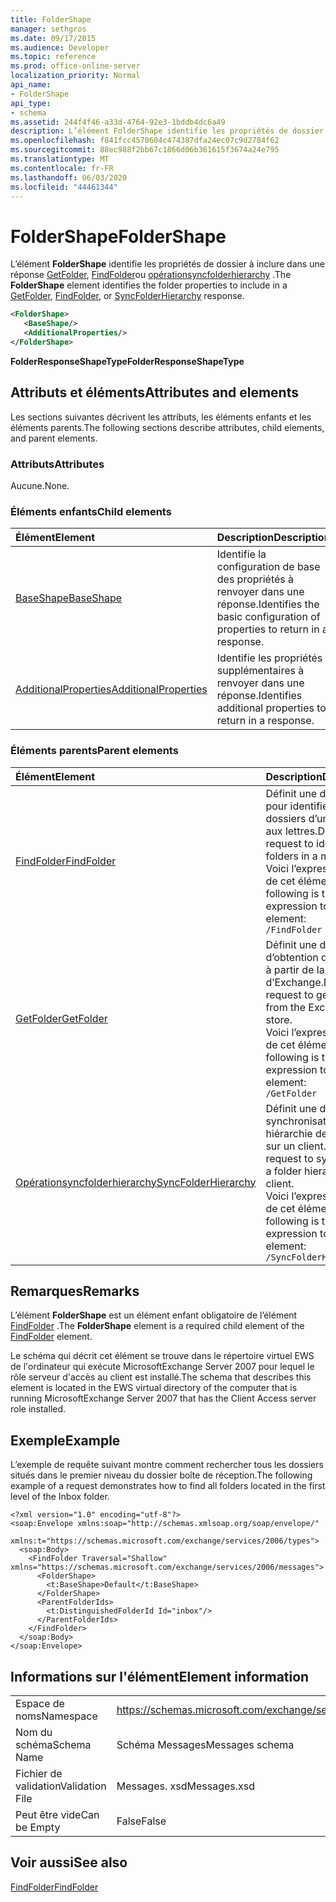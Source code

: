 ```yaml
---
title: FolderShape
manager: sethgros
ms.date: 09/17/2015
ms.audience: Developer
ms.topic: reference
ms.prod: office-online-server
localization_priority: Normal
api_name:
- FolderShape
api_type:
- schema
ms.assetid: 244f4f46-a33d-4764-92e3-1bddb4dc6a49
description: L’élément FolderShape identifie les propriétés de dossier à inclure dans une réponse GetFolder, FindFolder ou Opérationsyncfolderhierarchy.
ms.openlocfilehash: f841fcc4570604c474387dfa24ec07c9d2784f62
ms.sourcegitcommit: 88ec988f2bb67c1866d06b361615f3674a24e795
ms.translationtype: MT
ms.contentlocale: fr-FR
ms.lasthandoff: 06/03/2020
ms.locfileid: "44461344"
---
```

# <a name="foldershape"></a><span data-ttu-id="ee871-103">FolderShape</span><span class="sxs-lookup"><span data-stu-id="ee871-103">FolderShape</span></span>

<span data-ttu-id="ee871-104">L’élément **FolderShape** identifie les propriétés de dossier à inclure dans une réponse [GetFolder](getfolder.md), [FindFolder](findfolder.md)ou [opérationsyncfolderhierarchy](syncfolderhierarchy.md) .</span><span class="sxs-lookup"><span data-stu-id="ee871-104">The **FolderShape** element identifies the folder properties to include in a [GetFolder](getfolder.md), [FindFolder](findfolder.md), or [SyncFolderHierarchy](syncfolderhierarchy.md) response.</span></span> 
  
```xml
<FolderShape>
   <BaseShape/>
   <AdditionalProperties/>
</FolderShape>
```

 <span data-ttu-id="ee871-105">**FolderResponseShapeType**</span><span class="sxs-lookup"><span data-stu-id="ee871-105">**FolderResponseShapeType**</span></span>
## <a name="attributes-and-elements"></a><span data-ttu-id="ee871-106">Attributs et éléments</span><span class="sxs-lookup"><span data-stu-id="ee871-106">Attributes and elements</span></span>

<span data-ttu-id="ee871-107">Les sections suivantes décrivent les attributs, les éléments enfants et les éléments parents.</span><span class="sxs-lookup"><span data-stu-id="ee871-107">The following sections describe attributes, child elements, and parent elements.</span></span>
  
### <a name="attributes"></a><span data-ttu-id="ee871-108">Attributs</span><span class="sxs-lookup"><span data-stu-id="ee871-108">Attributes</span></span>

<span data-ttu-id="ee871-109">Aucune.</span><span class="sxs-lookup"><span data-stu-id="ee871-109">None.</span></span>
  
### <a name="child-elements"></a><span data-ttu-id="ee871-110">Éléments enfants</span><span class="sxs-lookup"><span data-stu-id="ee871-110">Child elements</span></span>

|<span data-ttu-id="ee871-111">**Élément**</span><span class="sxs-lookup"><span data-stu-id="ee871-111">**Element**</span></span>|<span data-ttu-id="ee871-112">**Description**</span><span class="sxs-lookup"><span data-stu-id="ee871-112">**Description**</span></span>|
|:-----|:-----|
|[<span data-ttu-id="ee871-113">BaseShape</span><span class="sxs-lookup"><span data-stu-id="ee871-113">BaseShape</span></span>](baseshape.md) <br/> |<span data-ttu-id="ee871-114">Identifie la configuration de base des propriétés à renvoyer dans une réponse.</span><span class="sxs-lookup"><span data-stu-id="ee871-114">Identifies the basic configuration of properties to return in a response.</span></span>  <br/> |
|[<span data-ttu-id="ee871-115">AdditionalProperties</span><span class="sxs-lookup"><span data-stu-id="ee871-115">AdditionalProperties</span></span>](additionalproperties.md) <br/> |<span data-ttu-id="ee871-116">Identifie les propriétés supplémentaires à renvoyer dans une réponse.</span><span class="sxs-lookup"><span data-stu-id="ee871-116">Identifies additional properties to return in a response.</span></span>  <br/> |
   
### <a name="parent-elements"></a><span data-ttu-id="ee871-117">Éléments parents</span><span class="sxs-lookup"><span data-stu-id="ee871-117">Parent elements</span></span>

|<span data-ttu-id="ee871-118">**Élément**</span><span class="sxs-lookup"><span data-stu-id="ee871-118">**Element**</span></span>|<span data-ttu-id="ee871-119">**Description**</span><span class="sxs-lookup"><span data-stu-id="ee871-119">**Description**</span></span>|
|:-----|:-----|
|[<span data-ttu-id="ee871-120">FindFolder</span><span class="sxs-lookup"><span data-stu-id="ee871-120">FindFolder</span></span>](findfolder.md) <br/> |<span data-ttu-id="ee871-121">Définit une demande pour identifier les dossiers d’une boîte aux lettres.</span><span class="sxs-lookup"><span data-stu-id="ee871-121">Defines a request to identify folders in a mailbox.</span></span>  <br/> <span data-ttu-id="ee871-122">Voici l’expression XPath de cet élément :</span><span class="sxs-lookup"><span data-stu-id="ee871-122">The following is the XPath expression to this element:</span></span>  <br/>  `/FindFolder` <br/> |
|[<span data-ttu-id="ee871-123">GetFolder</span><span class="sxs-lookup"><span data-stu-id="ee871-123">GetFolder</span></span>](getfolder.md) <br/> |<span data-ttu-id="ee871-124">Définit une demande d’obtention d’un dossier à partir de la Banque d’Exchange.</span><span class="sxs-lookup"><span data-stu-id="ee871-124">Defines a request to get a folder from the Exchange store.</span></span>  <br/> <span data-ttu-id="ee871-125">Voici l’expression XPath de cet élément :</span><span class="sxs-lookup"><span data-stu-id="ee871-125">The following is the XPath expression to this element:</span></span>  <br/>  `/GetFolder` <br/> |
|[<span data-ttu-id="ee871-126">Opérationsyncfolderhierarchy</span><span class="sxs-lookup"><span data-stu-id="ee871-126">SyncFolderHierarchy</span></span>](syncfolderhierarchy.md) <br/> |<span data-ttu-id="ee871-127">Définit une demande de synchronisation d’une hiérarchie de dossiers sur un client.</span><span class="sxs-lookup"><span data-stu-id="ee871-127">Defines a request to synchronize a folder hierarchy on a client.</span></span>  <br/> <span data-ttu-id="ee871-128">Voici l’expression XPath de cet élément :</span><span class="sxs-lookup"><span data-stu-id="ee871-128">The following is the XPath expression to this element:</span></span>  <br/>  `/SyncFolderHierarchy` <br/> |
   
## <a name="remarks"></a><span data-ttu-id="ee871-129">Remarques</span><span class="sxs-lookup"><span data-stu-id="ee871-129">Remarks</span></span>

<span data-ttu-id="ee871-130">L’élément **FolderShape** est un élément enfant obligatoire de l’élément [FindFolder](findfolder.md) .</span><span class="sxs-lookup"><span data-stu-id="ee871-130">The **FolderShape** element is a required child element of the [FindFolder](findfolder.md) element.</span></span> 
  
<span data-ttu-id="ee871-131">Le schéma qui décrit cet élément se trouve dans le répertoire virtuel EWS de l'ordinateur qui exécute MicrosoftExchange Server 2007 pour lequel le rôle serveur d'accès au client est installé.</span><span class="sxs-lookup"><span data-stu-id="ee871-131">The schema that describes this element is located in the EWS virtual directory of the computer that is running MicrosoftExchange Server 2007 that has the Client Access server role installed.</span></span>
  
## <a name="example"></a><span data-ttu-id="ee871-132">Exemple</span><span class="sxs-lookup"><span data-stu-id="ee871-132">Example</span></span>

<span data-ttu-id="ee871-133">L’exemple de requête suivant montre comment rechercher tous les dossiers situés dans le premier niveau du dossier boîte de réception.</span><span class="sxs-lookup"><span data-stu-id="ee871-133">The following example of a request demonstrates how to find all folders located in the first level of the Inbox folder.</span></span>
  
```
<?xml version="1.0" encoding="utf-8"?>
<soap:Envelope xmlns:soap="http://schemas.xmlsoap.org/soap/envelope/"
  xmlns:t="https://schemas.microsoft.com/exchange/services/2006/types">
  <soap:Body>
    <FindFolder Traversal="Shallow" xmlns="https://schemas.microsoft.com/exchange/services/2006/messages">
      <FolderShape>
        <t:BaseShape>Default</t:BaseShape>
      </FolderShape>
      <ParentFolderIds>
        <t:DistinguishedFolderId Id="inbox"/>
      </ParentFolderIds>
    </FindFolder>
  </soap:Body>
</soap:Envelope>
```

## <a name="element-information"></a><span data-ttu-id="ee871-134">Informations sur l'élément</span><span class="sxs-lookup"><span data-stu-id="ee871-134">Element information</span></span>

|||
|:-----|:-----|
|<span data-ttu-id="ee871-135">Espace de noms</span><span class="sxs-lookup"><span data-stu-id="ee871-135">Namespace</span></span>  <br/> |https://schemas.microsoft.com/exchange/services/2006/messages  <br/> |
|<span data-ttu-id="ee871-136">Nom du schéma</span><span class="sxs-lookup"><span data-stu-id="ee871-136">Schema Name</span></span>  <br/> |<span data-ttu-id="ee871-137">Schéma Messages</span><span class="sxs-lookup"><span data-stu-id="ee871-137">Messages schema</span></span>  <br/> |
|<span data-ttu-id="ee871-138">Fichier de validation</span><span class="sxs-lookup"><span data-stu-id="ee871-138">Validation File</span></span>  <br/> |<span data-ttu-id="ee871-139">Messages. xsd</span><span class="sxs-lookup"><span data-stu-id="ee871-139">Messages.xsd</span></span>  <br/> |
|<span data-ttu-id="ee871-140">Peut être vide</span><span class="sxs-lookup"><span data-stu-id="ee871-140">Can be Empty</span></span>  <br/> |<span data-ttu-id="ee871-141">False</span><span class="sxs-lookup"><span data-stu-id="ee871-141">False</span></span>  <br/> |
   
## <a name="see-also"></a><span data-ttu-id="ee871-142">Voir aussi</span><span class="sxs-lookup"><span data-stu-id="ee871-142">See also</span></span>



[<span data-ttu-id="ee871-143">FindFolder</span><span class="sxs-lookup"><span data-stu-id="ee871-143">FindFolder</span></span>](findfolder.md)

